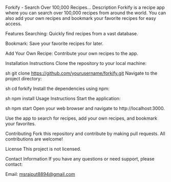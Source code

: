 Forkify - Search Over 100,000 Recipes...
Description
Forkify is a recipe app where you can search over 100,000 recipes from around the world. You can also add your own recipes and bookmark your favorite recipes for easy access.

Features
Searching: Quickly find recipes from a vast database.

Bookmark: Save your favorite recipes for later.

Add Your Own Recipe: Contribute your own recipes to the app.

Installation Instructions
Clone the repository to your local machine:

sh
git clone https://github.com/yourusername/forkify.git
Navigate to the project directory:

sh
cd forkify
Install the dependencies using npm:

sh
npm install
Usage Instructions
Start the application:

sh
npm start
Open your web browser and navigate to http://localhost:3000.

Use the app to search for recipes, add your own recipes, and bookmark your favorites.

Contributing
Fork this repository and contribute by making pull requests. All contributions are welcome!

License
This project is not licensed.

Contact Information
If you have any questions or need support, please contact:

Email: msrajput8894@gmail.com
